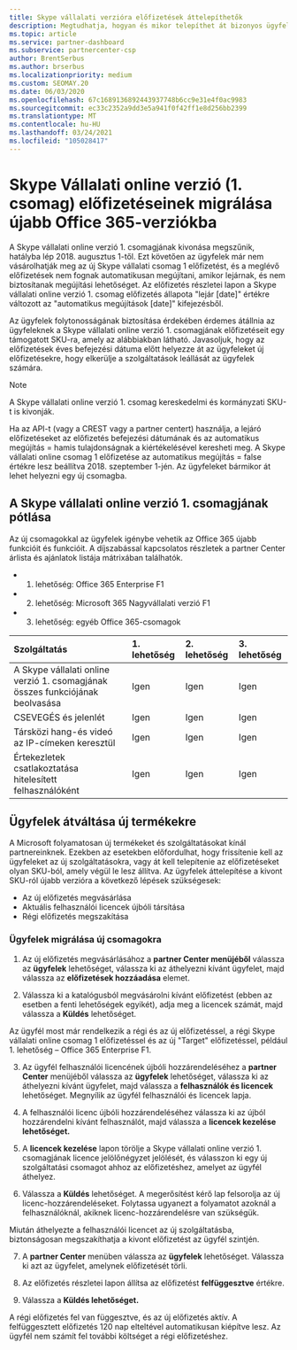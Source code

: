 ```yaml
---
title: Skype vállalati verzióra előfizetések áttelepíthetők
description: Megtudhatja, hogyan és mikor telepíthet át bizonyos ügyfeleket a lejáró Skype vállalati online verzióra vonatkozó, 1. csomagra vonatkozó új Office 365-verziókra.
ms.topic: article
ms.service: partner-dashboard
ms.subservice: partnercenter-csp
author: BrentSerbus
ms.author: brserbus
ms.localizationpriority: medium
ms.custom: SEOMAY.20
ms.date: 06/03/2020
ms.openlocfilehash: 67c1689136892443937748b6cc9e31e4f0ac9983
ms.sourcegitcommit: ec33c2352a9dd3e5a941f0f42ff1e8d256bb2399
ms.translationtype: MT
ms.contentlocale: hu-HU
ms.lasthandoff: 03/24/2021
ms.locfileid: "105028417"
---
```

# <a name="migrate-skype-for-business-online-plan-1-subscriptions-to-newer-office-365-versions"></a>Skype Vállalati online verzió (1. csomag) előfizetéseinek migrálása újabb Office 365-verziókba

A Skype vállalati online verzió 1. csomagjának kivonása megszűnik, hatályba lép 2018. augusztus 1-től. Ezt követően az ügyfelek már nem vásárolhatják meg az új Skype vállalati csomag 1 előfizetést, és a meglévő előfizetések nem fognak automatikusan megújítani, amikor lejárnak, és nem biztosítanak megújítási lehetőséget. Az előfizetés részletei lapon a Skype vállalati online verzió 1. csomag előfizetés állapota "lejár [date]" értékre változott az "automatikus megújítások [date]" kifejezésből.  

Az ügyfelek folytonosságának biztosítása érdekében érdemes átállnia az ügyfeleknek a Skype vállalati online verzió 1. csomagjának előfizetéseit egy támogatott SKU-ra, amely az alábbiakban látható. Javasoljuk, hogy az előfizetések éves befejezési dátuma előtt helyezze át az ügyfeleket új előfizetésekre, hogy elkerülje a szolgáltatások leállását az ügyfelek számára. 

>[!NOTE]
>A Skype vállalati online verzió 1. csomag kereskedelmi és kormányzati SKU-t is kivonják.

Ha az API-t (vagy a CREST vagy a partner centert) használja, a lejáró előfizetéseket az előfizetés befejezési dátumának és az automatikus megújítás = hamis tulajdonságnak a kiértékelésével keresheti meg. A Skype vállalati online csomag 1 előfizetése az automatikus megújítás = false értékre lesz beállítva 2018. szeptember 1-jén. Az ügyfeleket bármikor át lehet helyezni egy új csomagba. 

## <a name="skype-for-business-online-plan-1-replacement-plans"></a>A Skype vállalati online verzió 1. csomagjának pótlása

Az új csomagokkal az ügyfelek igénybe vehetik az Office 365 újabb funkcióit és funkcióit. A díjszabással kapcsolatos részletek a partner Center árlista és ajánlatok listája mátrixában találhatók. 

- 1. lehetőség: Office 365 Enterprise F1
- 2. lehetőség: Microsoft 365 Nagyvállalati verzió F1
- 3. lehetőség: egyéb Office 365-csomagok

|**Szolgáltatás**    |**1\. lehetőség**   |**2\. lehetőség**   |**3. lehetőség**   |
|:-----------------|:-----------------|:-------------|:------------|
|A Skype vállalati online verzió 1. csomagjának összes funkciójának beolvasása|Igen   |Igen   |Igen   |
|CSEVEGÉS és jelenlét |Igen   |Igen   |Igen   |
|Társközi hang-és videó az IP-címeken keresztül|Igen   |Igen   |Igen   
|Értekezletek csatlakoztatása hitelesített felhasználóként| Igen   |Igen   |Igen   |

## <a name="transition-customers-to-new-product-plans"></a>Ügyfelek átváltása új termékekre

A Microsoft folyamatosan új termékeket és szolgáltatásokat kínál partnereinknek. Ezekben az esetekben előfordulhat, hogy frissítenie kell az ügyfeleket az új szolgáltatásokra, vagy át kell telepítenie az előfizetéseket olyan SKU-ból, amely végül le lesz állítva. Az ügyfelek áttelepítése a kivont SKU-ról újabb verzióra a következő lépések szükségesek:

- Az új előfizetés megvásárlása
- Aktuális felhasználói licencek újbóli társítása
- Régi előfizetés megszakítása

### <a name="migrate-your-customers-to-new-plans"></a>Ügyfelek migrálása új csomagokra

1. Az új előfizetés megvásárlásához a **partner Center menüjéből** válassza az **ügyfelek** lehetőséget, válassza ki az áthelyezni kívánt ügyfelet, majd válassza az **előfizetések hozzáadása** elemet.

2. Válassza ki a katalógusból megvásárolni kívánt előfizetést (ebben az esetben a fenti lehetőségek egyikét), adja meg a licencek számát, majd válassza a **Küldés** lehetőséget. 

Az ügyfél most már rendelkezik a régi és az új előfizetéssel, a régi Skype vállalati online csomag 1 előfizetéssel és az új "Target" előfizetéssel, például 1. lehetőség – Office 365 Enterprise F1.

3. Az ügyfél felhasználói licencének újbóli hozzárendeléséhez a **partner Center** menüjéből válassza az **ügyfelek** lehetőséget, válassza ki az áthelyezni kívánt ügyfelet, majd válassza a **felhasználók és licencek** lehetőséget. Megnyílik az ügyfél felhasználói és licencek lapja.

4. A felhasználói licenc újbóli hozzárendeléséhez válassza ki az újból hozzárendelni kívánt felhasználót, majd válassza a **licencek kezelése lehetőséget.**

5. A **licencek kezelése** lapon törölje a Skype vállalati online verzió 1. csomagjának licence jelölőnégyzet jelölését, és válasszon ki egy új szolgáltatási csomagot ahhoz az előfizetéshez, amelyet az ügyfél áthelyez.

6. Válassza a **Küldés** lehetőséget. A megerősítést kérő lap felsorolja az új licenc-hozzárendeléseket. Folytassa ugyanezt a folyamatot azoknál a felhasználóknál, akiknek licenc-hozzárendelésre van szükségük.

Miután áthelyezte a felhasználói licencet az új szolgáltatásba, biztonságosan megszakíthatja a kivont előfizetést az ügyfél szintjén.

7. A **partner Center** menüben válassza az **ügyfelek** lehetőséget. Válassza ki azt az ügyfelet, amelynek előfizetését törli.

8. Az előfizetés részletei lapon állítsa az előfizetést **felfüggesztve** értékre.

9. Válassza a **Küldés lehetőséget.**

A régi előfizetés fel van függesztve, és az új előfizetés aktív. A felfüggesztett előfizetés 120 nap elteltével automatikusan kiépítve lesz. Az ügyfél nem számít fel további költséget a régi előfizetéshez.

